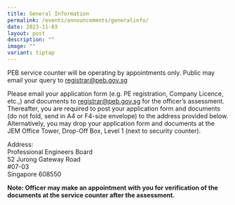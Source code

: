 ```yaml
---
title: General Information
permalink: /events/announcements/generalinfo/
date: 2023-11-03
layout: post
description: ""
image: ""
variant: tiptap
---
```

PEB service counter will be operating by appointments only. Public may email your query to registrar@peb.gov.sg

Please email your application form (e.g. PE registration, Company Licence, etc.,) and documents to registrar@peb.gov.sg for the officer’s assessment. Thereafter, you are required to post your application form and documents (do not fold, send in A4 or F4-size envelope) to the address provided below. Alternatively, you may drop your application form and documents at the JEM Office Tower, Drop-Off Box, Level 1 (next to security counter).

Address: <br>
Professional Engineers Board <br>
52 Jurong Gateway Road <br>
#07-03 <br>
Singapore 608550
	
**Note: Officer may make an appointment with you for verification of the documents at the service counter after the assessment.**